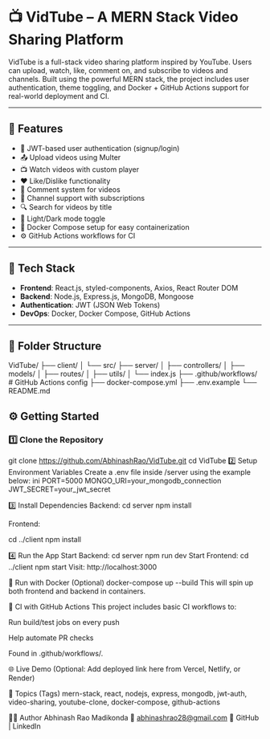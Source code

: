 # 📺 VidTube – A MERN Stack Video Sharing Platform

VidTube is a full-stack video sharing platform inspired by YouTube. Users can upload, watch, like, comment on, and subscribe to videos and channels. Built using the powerful MERN stack, the project includes user authentication, theme toggling, and Docker + GitHub Actions support for real-world deployment and CI.

---

## 🚀 Features

- 🔐 JWT-based user authentication (signup/login)
- 📤 Upload videos using Multer
- 📺 Watch videos with custom player
- ❤️ Like/Dislike functionality
- 💬 Comment system for videos
- 👤 Channel support with subscriptions
- 🔍 Search for videos by title
- 🌙 Light/Dark mode toggle
- 🐳 Docker Compose setup for easy containerization
- ⚙️ GitHub Actions workflows for CI

---

## 🧰 Tech Stack

- **Frontend**: React.js, styled-components, Axios, React Router DOM  
- **Backend**: Node.js, Express.js, MongoDB, Mongoose  
- **Authentication**: JWT (JSON Web Tokens)  
- **DevOps**: Docker, Docker Compose, GitHub Actions  
---

## 📁 Folder Structure

VidTube/
├── client/ 
│ └── src/
├── server/
│ ├── controllers/
│ ├── models/
│ ├── routes/
│ ├── utils/
│ └── index.js
├── .github/workflows/ # GitHub Actions config
├── docker-compose.yml
├── .env.example
└── README.md


## ⚙️ Getting Started

### 1️⃣ Clone the Repository

git clone https://github.com/AbhinashRao/VidTube.git
cd VidTube
2️⃣ Setup Environment Variables
Create a .env file inside /server using the example below:
ini
PORT=5000
MONGO_URI=your_mongodb_connection
JWT_SECRET=your_jwt_secret

3️⃣ Install Dependencies
Backend:
cd server
npm install

Frontend:

cd ../client
npm install

4️⃣ Run the App
Start Backend:
cd server
npm run dev
Start Frontend:
cd ../client
npm start
Visit: http://localhost:3000

🐳 Run with Docker (Optional)
docker-compose up --build
This will spin up both frontend and backend in containers.

🧪 CI with GitHub Actions
This project includes basic CI workflows to:

Run build/test jobs on every push

Help automate PR checks

Found in .github/workflows/.

🌐 Live Demo
(Optional: Add deployed link here from Vercel, Netlify, or Render)

🧠 Topics (Tags)
mern-stack, react, nodejs, express, mongodb, jwt-auth, video-sharing, youtube-clone, docker-compose, github-actions



👨‍💻 Author
Abhinash Rao Madikonda
📧 abhinashrao28@gmail.com
🔗 GitHub | LinkedIn
